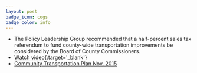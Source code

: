 ```yaml
---
layout: post
badge_icon: cogs
badge_color: info
---
```


* The Policy Leadership Group recommended that a half-percent sales tax referendum to fund county-wide transportation improvements be considered by the Board of County Commissioners.
* [Watch video](http://65.49.32.144/Hillsborough/4bc65413-4175-49a7-8fb6-6e103cf2d7c9/TED_Policy_Group_11_5_2015/presentation_file/mgpresenter.html?Stream=low){:target='_blank'}
* [Community Transportation Plan Nov. 2015](http://hillsboroughcounty.org/DocumentCenter/View/18610)
